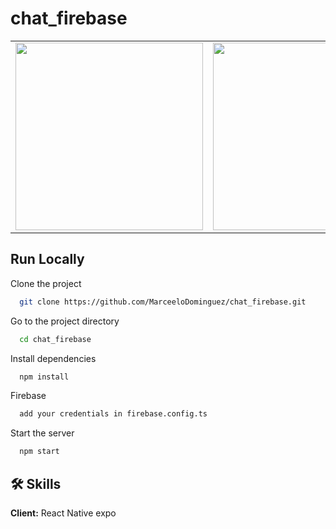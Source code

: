 # chat_firebase

<table>
<tr>
  <td><img src="https://user-images.githubusercontent.com/70117105/226951997-f549a87a-b28a-4dd6-947e-137acc26d251.png" width="300"></td>
  <td><img src="https://user-images.githubusercontent.com/70117105/226952115-4fe88325-358b-489d-baba-0bdc5f11f342.png" width="300"></td>
  <td><img src="https://user-images.githubusercontent.com/70117105/226952227-4b445e8f-b03c-4209-ae21-b1f5ca8a39b5.png" width="300"></td>
</tr>
</table>

## Run Locally

Clone the project

```bash
  git clone https://github.com/MarceeloDominguez/chat_firebase.git
```

Go to the project directory

```bash
  cd chat_firebase
```

Install dependencies

```bash
  npm install
```

Firebase

```bash
  add your credentials in firebase.config.ts
```

Start the server

```bash
  npm start
```

## 🛠 Skills
**Client:** React Native expo
